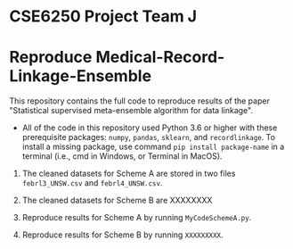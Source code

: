 # CSE6250 Project Team J

# Reproduce Medical-Record-Linkage-Ensemble

This repository contains the full code to reproduce results of the paper "Statistical supervised meta-ensemble algorithm for data linkage".

+ All of the code in this repository used Python 3.6 or higher with these prerequisite packages: `numpy`, `pandas`, `sklearn`, and `recordlinkage`. To install a missing package, use command `pip install package-name` in a terminal (i.e., cmd in Windows, or Terminal in MacOS).

1. The cleaned datasets for Scheme A are stored in two files `febrl3_UNSW.csv` and `febrl4_UNSW.csv`.

2. The cleaned datasets for Scheme B are XXXXXXXX

3. Reproduce results for Scheme A by running `MyCodeSchemeA.py`.

4. Reproduce results for Scheme B by running `XXXXXXXXX`.
